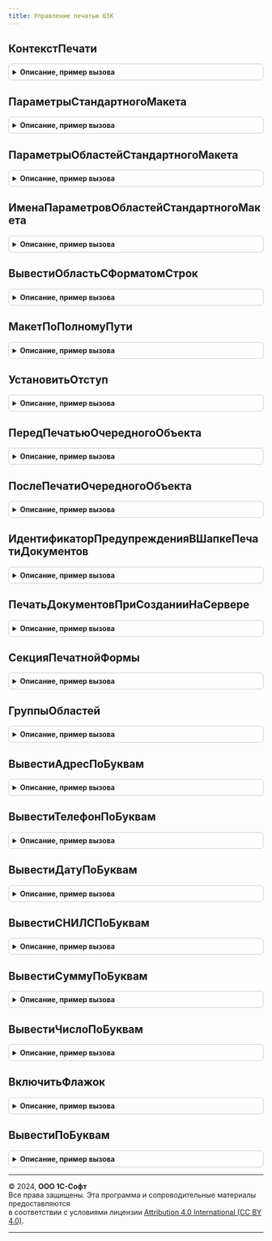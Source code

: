 ```yaml
---
title: Управление печатью БЗК
---
```



## КонтекстПечати
<details style="margin: 1em 0; padding: 0.5em; border: 1px solid #ccc; border-radius: 6px;">

<summary style="font-weight: bold; cursor: pointer;">Описание, пример вызова</summary>

```bsl

// Возвращает структуру параметров печати.
//
// Параметры:
//   МетаданныеМакета  - ОбъектМетаданных: Макет - Метаданные макета печатной формы.
//   МассивОбъектов    - Массив                  - Список печатаемых объектов.
//   ОбъектыПечати     - СписокЗначений          - Соответствие между объектами и областями табличного документа.
//       Параметры "МассивОбъектов" и "ОбъектыПечати" передаются из процедуры Печать "как есть".
//       См. описание одноименных параметров в УправлениеПечатьюПереопределяемый.ПриПечати.
//   ТабличныйДокумент - ТабличныйДокумент       - Табличный документ для вывода печатной формы.
//       Если параметр "ТабличныйДокумент" не указан, то создается новый табличный документ с параметрами:
//       * ОриентацияСтраницы = ОриентацияСтраницы.Портрет;
//       * АвтоМасштаб = Истина;
//       * КлючПараметровПечати = "ПараметрыПечати_<ИмяМакетаБезПрефикса>".
//
// Возвращаемое значение:
//   Структура - Контекст печати.
//       * МассивОбъектов    - Массив            - Соответствует параметру МассивОбъектов.
//       * ОбъектыПечати     - СписокЗначений    - Соответствует параметру ОбъектыПечати.
//       * ТабличныйДокумент - ТабличныйДокумент - Соответствует параметру ТабличныйДокумент.
//       * Макет             - ТабличныйДокумент - Макет печатной формы.
//       * ИменаПараметровОбластей - Структура   - См. УправлениеПечатьюБЗК.ИменаПараметровОбластейСтандартногоМакета.
//       * ПолноеИмяМакета  - Строка             - Полное имя макета печатной формы.
//       * МетаданныеМакета - ОбъектМетаданных: Макет - Метаданные макета печатной формы.
//
Функция КонтекстПечати(МетаданныеМакета, МассивОбъектов = Неопределено, ОбъектыПечати = Неопределено, ТабличныйДокумент = Неопределено) Экспорт
```

Пример вызова
```bsl
Результат = УправлениеПечатьюБЗК.КонтекстПечати(МетаданныеМакета, МассивОбъектов, ОбъектыПечати, ТабличныйДокумент);
```
</details>

## ПараметрыСтандартногоМакета
<details style="margin: 1em 0; padding: 0.5em; border: 1px solid #ccc; border-radius: 6px;">

<summary style="font-weight: bold; cursor: pointer;">Описание, пример вызова</summary>

```bsl

// Возвращает структуру параметров макета конфигурации
// (или указанной области макета).
//
// Параметры:
//  ПутьКМакету - Строка - полный путь к макету в формате:
//                         "Документ.<ИмяДокумента>.<ИмяМакета>"
//                         "Обработка.<ИмяОбработки>.<ИмяМакета>"
//                         "ОбщийМакет.<ИмяМакета>".
//  ИмяОбласти - Строка - Имя области в макете.
//                        Необязательный. Если не указан, возвращаются все параметры в макете.
//
// Возвращаемое значение:
//  Структура - параметры макета, ключ соответствует имени параметра, значение - Неопределено.
//
Функция ПараметрыСтандартногоМакета(ПутьКМакету, Знач ИмяОбласти = Неопределено) Экспорт
```

Пример вызова
```bsl
Результат = УправлениеПечатьюБЗК.ПараметрыСтандартногоМакета(ПутьКМакету, ИмяОбласти);
```
</details>

## ПараметрыОбластейСтандартногоМакета
<details style="margin: 1em 0; padding: 0.5em; border: 1px solid #ccc; border-radius: 6px;">

<summary style="font-weight: bold; cursor: pointer;">Описание, пример вызова</summary>

```bsl

// Возвращает параметры указанных областей макета конфигурации.
//
// Параметры:
//  ПутьКМакету   - Строка - полный путь к макету в формате:
//                           "Документ.<ИмяДокумента>.<ИмяМакета>"
//                           "Обработка.<ИмяОбработки>.<ИмяМакета>"
//                           "ОбщийМакет.<ИмяМакета>".
//  Области - Строка, Массив - области в макете, параметры которых необходимо получить.
//                             Необязательный. Если не указан, возвращаются все области макета.
//
// Возвращаемое значение:
//  Структура - ключ соответствует имени области, значение - Структура -  содержит параметры области.
//
Функция ПараметрыОбластейСтандартногоМакета(ПутьКМакету, Знач Области = Неопределено) Экспорт
```

Пример вызова
```bsl
Результат = УправлениеПечатьюБЗК.ПараметрыОбластейСтандартногоМакета(ПутьКМакету, Области);
```
</details>

## ИменаПараметровОбластейСтандартногоМакета
<details style="margin: 1em 0; padding: 0.5em; border: 1px solid #ccc; border-radius: 6px;">

<summary style="font-weight: bold; cursor: pointer;">Описание, пример вызова</summary>

```bsl

// Возвращает имена параметров всех областей макета конфигурации.
//
// Параметры:
//   ПутьКМакету - Строка - полный путь к макету в формате:
//       "Документ.<ИмяДокумента>.<ИмяМакета>"
//       "Обработка.<ИмяОбработки>.<ИмяМакета>"
//       "ОбщийМакет.<ИмяМакета>".
//
// Возвращаемое значение:
//   Структура - Имена параметров в разрезе имен областей.
//       * Ключ - Строка - Имя области,
//       * Значение - Строка - Имена параметров области через запятую.
//
Функция ИменаПараметровОбластейСтандартногоМакета(ПутьКМакету) Экспорт
```

Пример вызова
```bsl
Результат = УправлениеПечатьюБЗК.ИменаПараметровОбластейСтандартногоМакета(ПутьКМакету) 
```
</details>

## ВывестиОбластьСФорматомСтрок
<details style="margin: 1em 0; padding: 0.5em; border: 1px solid #ccc; border-radius: 6px;">

<summary style="font-weight: bold; cursor: pointer;">Описание, пример вызова</summary>

```bsl

// Выводит область макета в табличный документ с собственным форматом строк.
//
// Параметры:
//   ТабличныйДокумент - ТабличныйДокумент - Приемник, в который необходимо вывести область.
//   Макет             - ТабличныйДокумент - Источник, из которого необходимо вывести область.
//   ИмяОбласти        - Строка            - Имя области источника, которую необходимо вывести.
//                                           Если не указано, то выводится весь макет.
//
Процедура ВывестиОбластьСФорматомСтрок(ТабличныйДокумент, Макет, ИмяОбласти = Неопределено) Экспорт
```

Пример вызова
```bsl
УправлениеПечатьюБЗК.ВывестиОбластьСФорматомСтрок(ТабличныйДокумент, Макет, ИмяОбласти);
```
</details>

## МакетПоПолномуПути
<details style="margin: 1em 0; padding: 0.5em; border: 1px solid #ccc; border-radius: 6px;">

<summary style="font-weight: bold; cursor: pointer;">Описание, пример вызова</summary>

```bsl

// Получает макет по полному имени.
//
// Параметры:
//   ПутьКМакету - Строка - полный путь к макету в формате:
//       "Документ.<ИмяДокумента>.<ИмяМакета>"
//       "Обработка.<ИмяОбработки>.<ИмяМакета>"
//       "ОбщийМакет.<ИмяМакета>".
//
// Возвращаемое значение:
//    ТабличныйДокумент - Макет.
//
Функция МакетПоПолномуПути(ПутьКМакету) Экспорт
```

Пример вызова
```bsl
Результат = УправлениеПечатьюБЗК.МакетПоПолномуПути(ПутьКМакету) 
```
</details>

## УстановитьОтступ
<details style="margin: 1em 0; padding: 0.5em; border: 1px solid #ccc; border-radius: 6px;">

<summary style="font-weight: bold; cursor: pointer;">Описание, пример вызова</summary>

```bsl

// Устанавливает размер полей отступа табличного документа в случае,
//  если величина полей отступа не переопределена пользователем
//  и соответствует умолчаниям табличного документа - 10.
//
// Параметры:
//   ТабличныйДокумент - ТабличныйДокумент - Табличный документ для вывода печатной формы.
//   ПолеСлева         - Число             - См. "ТабличныйДокумент.ПолеСлева"  в синтакс-помощнике.
//   ПолеСверху        - Число             - См. "ТабличныйДокумент.ПолеСверху" в синтакс-помощнике.
//   ПолеСправа        - Число             - См. "ТабличныйДокумент.ПолеСправа" в синтакс-помощнике.
//   ПолеСнизу         - Число             - См. "ТабличныйДокумент.ПолеСнизу"  в синтакс-помощнике.
//
Процедура УстановитьОтступ(ТабличныйДокумент, ПолеСлева, ПолеСверху, ПолеСправа, ПолеСнизу) Экспорт
```

Пример вызова
```bsl
УправлениеПечатьюБЗК.УстановитьОтступ(ТабличныйДокумент, ПолеСлева, ПолеСверху, ПолеСправа, ПолеСнизу) 
```
</details>

## ПередПечатьюОчередногоОбъекта
<details style="margin: 1em 0; padding: 0.5em; border: 1px solid #ccc; border-radius: 6px;">

<summary style="font-weight: bold; cursor: pointer;">Описание, пример вызова</summary>

```bsl

// Выводит горизонтальный разделитель страниц в случае, если табличный документ не пустой,
//   и запоминает номер строки табличного документа, с которой начинается фрагмент очередного объекта.
//   См. также УправлениеПечатьюБЗК.ПослеОкончанияПечатиОчередногоОбъекта.
//
// Параметры:
//   КонтекстПечати - Структура - См. описание функции УправлениеПечатьюБЗК.КонтекстПечати.
//
Процедура ПередПечатьюОчередногоОбъекта(КонтекстПечати) Экспорт
```

Пример вызова
```bsl
УправлениеПечатьюБЗК.ПередПечатьюОчередногоОбъекта(КонтекстПечати) 
```
</details>

## ПослеПечатиОчередногоОбъекта
<details style="margin: 1em 0; padding: 0.5em; border: 1px solid #ccc; border-radius: 6px;">

<summary style="font-weight: bold; cursor: pointer;">Описание, пример вызова</summary>

```bsl

// Задает область печати объекта в табличном документе.
//   Вызывается после УправлениеПечатьюБЗК.ПередНачаломПечатиОчередногоОбъекта.
//
// Параметры:
//   КонтекстПечати - Структура - См. описание функции УправлениеПечатьюБЗК.КонтекстПечати.
//   Ссылка - ЛюбаяСсылка - Объект печати. См. описание одноименного параметра
//       процедуры УправлениеПечатью.ЗадатьОбластьПечатиДокумента.
//
Процедура ПослеПечатиОчередногоОбъекта(КонтекстПечати, Ссылка) Экспорт
```

Пример вызова
```bsl
УправлениеПечатьюБЗК.ПослеПечатиОчередногоОбъекта(КонтекстПечати, Ссылка) 
```
</details>

## ИдентификаторПредупрежденияВШапкеПечатиДокументов
<details style="margin: 1em 0; padding: 0.5em; border: 1px solid #ccc; border-radius: 6px;">

<summary style="font-weight: bold; cursor: pointer;">Описание, пример вызова</summary>

```bsl

// Используется для вывода текста сообщения пользователю в виде предупреждения в шапке формы "Печать документов".
//
// Возвращаемое значение:
//   Строка - Значение реквизита Поле объекта СообщениеПользователю.
//       В реквизите Текст объекта СообщениеПользователю может быть как обычный тест,
//       так и шаблон форматированной строки (см. СтроковыеФункции.ФорматированнаяСтрока).
//
Функция ИдентификаторПредупрежденияВШапкеПечатиДокументов() Экспорт
```

Пример вызова
```bsl
Результат = УправлениеПечатьюБЗК.ИдентификаторПредупрежденияВШапкеПечатиДокументов() 
```
</details>

## ПечатьДокументовПриСозданииНаСервере
<details style="margin: 1em 0; padding: 0.5em; border: 1px solid #ccc; border-radius: 6px;">

<summary style="font-weight: bold; cursor: pointer;">Описание, пример вызова</summary>

```bsl

// См. УправлениеПечатьюПереопределяемый.ПечатьДокументовПриСозданииНаСервере.
Процедура ПечатьДокументовПриСозданииНаСервере(Форма, Отказ, СтандартнаяОбработка) Экспорт
```

Пример вызова
```bsl
УправлениеПечатьюБЗК.ПечатьДокументовПриСозданииНаСервере(Форма, Отказ, СтандартнаяОбработка) 
```
</details>

## СекцияПечатнойФормы
<details style="margin: 1em 0; padding: 0.5em; border: 1px solid #ccc; border-radius: 6px;">

<summary style="font-weight: bold; cursor: pointer;">Описание, пример вызова</summary>

```bsl

// Возвращает область печати как табличный документ и его параметры.
//
// Параметры:
//   КонтекстПечати - Структура - См. УправлениеПечатьюБЗК.КонтекстПечати.
//   ИмяОбласти     - Строка    - Имя области или адрес в формате "R1C1:R2C2" (пересечение в формате "<Имя1>|<Имя2>").
//
// Возвращаемое значение:
//   Структура - описание
//       * ТабличныйДокумент - ТабличныйДокумент - Табличный документ для вывода.
//       * ГруппыОбластей - Соответствие - См. УправлениеПечатьюБЗК.ГруппыОбластей.
//
Функция СекцияПечатнойФормы(КонтекстПечати, ИмяОбласти) Экспорт
```

Пример вызова
```bsl
Результат = УправлениеПечатьюБЗК.СекцияПечатнойФормы(КонтекстПечати, ИмяОбласти) 
```
</details>

## ГруппыОбластей
<details style="margin: 1em 0; padding: 0.5em; border: 1px solid #ccc; border-radius: 6px;">

<summary style="font-weight: bold; cursor: pointer;">Описание, пример вызова</summary>

```bsl

// Возвращает области табличного документа сгруппированные по именам.
//
// Параметры:
//   ТабличныйДокумент - ТабличныйДокумент
//
// Возвращаемое значение:
//   Соответствие - Имена и параметры областей.
//       * Ключ     - Строка    - Имя группы областей табличного документа.
//       * Значение - Структура - Описание группы областей табличного документа.
//           * КоличествоОбластей - Число - Количество областей в группе.
//           * Верхи    - Массив из Число - Варианты верхних координат ячеек области для определения количества строк.
//
Функция ГруппыОбластей(ТабличныйДокумент) Экспорт
```

Пример вызова
```bsl
Результат = УправлениеПечатьюБЗК.ГруппыОбластей(ТабличныйДокумент) 
```
</details>

## ВывестиАдресПоБуквам
<details style="margin: 1em 0; padding: 0.5em; border: 1px solid #ccc; border-radius: 6px;">

<summary style="font-weight: bold; cursor: pointer;">Описание, пример вызова</summary>

```bsl

// Выводит адрес по буквам в секцию табличного документа.
//
// Параметры:
//   Секция     - Структура - См. УправлениеПечатьюБЗК.СекцияПечатнойФормы;
//   Адрес      - Строка    - Значение контактной информации типа "Адрес" (строка json или xml).
//   Префикс    - Строка    - Префикс для определения областей вывода полей адреса.
//   ИменаПолей - Строка    - Имена полей адреса, перечисленные через запятую.
//       В табличном документе должны присутствовать области с именами "<Префикс>_<ИмяПоля>_<№>".
//
Процедура ВывестиАдресПоБуквам(Секция, Адрес, Префикс, ИменаПолей) Экспорт
```

Пример вызова
```bsl
УправлениеПечатьюБЗК.ВывестиАдресПоБуквам(Секция, Адрес, Префикс, ИменаПолей) 
```
</details>

## ВывестиТелефонПоБуквам
<details style="margin: 1em 0; padding: 0.5em; border: 1px solid #ccc; border-radius: 6px;">

<summary style="font-weight: bold; cursor: pointer;">Описание, пример вызова</summary>

```bsl

// Выводит телефон по буквам в секцию табличного документа.
//
// Параметры:
//   Секция           - Структура - См. УправлениеПечатьюБЗК.СекцияПечатнойФормы;
//   ЗначениеТелефона - Строка    - Значение контактной информации типа "Телефон" (строка json или xml).
//   ИмяГруппы        - Строка    - Префикс для определения областей вывода полей адреса.
//       В табличном документе должны присутствовать области с именами "<ИмяГруппы>_<№>".
//
Процедура ВывестиТелефонПоБуквам(Секция, ЗначениеТелефона, ИмяГруппы) Экспорт
```

Пример вызова
```bsl
УправлениеПечатьюБЗК.ВывестиТелефонПоБуквам(Секция, ЗначениеТелефона, ИмяГруппы) 
```
</details>

## ВывестиДатуПоБуквам
<details style="margin: 1em 0; padding: 0.5em; border: 1px solid #ccc; border-radius: 6px;">

<summary style="font-weight: bold; cursor: pointer;">Описание, пример вызова</summary>

```bsl

// Выводит дату по буквам в секцию табличного документа.
//
// Параметры:
//   Секция    - Структура - См. УправлениеПечатьюБЗК.СекцияПечатнойФормы.
//   Дата      - Дата      - Выводимое значение.
//   ИмяГруппы - Строка    - Префикс для определения областей вывода полей адреса.
//       В табличном документе должны присутствовать области с именами "<ИмяГруппы>_<№>".
//   ФорматнаяСтрока - Строка - См. описание 2го параметра метода глобального контекста "Формат".
//
Процедура ВывестиДатуПоБуквам(Секция, Дата, ИмяГруппы, ФорматнаяСтрока = Неопределено) Экспорт
```

Пример вызова
```bsl
УправлениеПечатьюБЗК.ВывестиДатуПоБуквам(Секция, Дата, ИмяГруппы, ФорматнаяСтрока);
```
</details>

## ВывестиСНИЛСПоБуквам
<details style="margin: 1em 0; padding: 0.5em; border: 1px solid #ccc; border-radius: 6px;">

<summary style="font-weight: bold; cursor: pointer;">Описание, пример вызова</summary>

```bsl

// Выводит СНИЛС по буквам в секцию табличного документа.
//
// Параметры:
//   Секция    - Структура - См. УправлениеПечатьюБЗК.СекцияПечатнойФормы.
//   СНИЛС     - Строка    - Страховой номер индивидуального лицевого счета.
//   ИмяГруппы - Строка    - Префикс для определения областей вывода полей адреса.
//       В табличном документе должны присутствовать области с именами "<ИмяГруппы>_<№>".
//
Процедура ВывестиСНИЛСПоБуквам(Секция, СНИЛС, ИмяГруппы) Экспорт
```

Пример вызова
```bsl
УправлениеПечатьюБЗК.ВывестиСНИЛСПоБуквам(Секция, СНИЛС, ИмяГруппы) 
```
</details>

## ВывестиСуммуПоБуквам
<details style="margin: 1em 0; padding: 0.5em; border: 1px solid #ccc; border-radius: 6px;">

<summary style="font-weight: bold; cursor: pointer;">Описание, пример вызова</summary>

```bsl

// Выводит сумму числом в рублях и копейках по буквам в секцию табличного документа.
//
// Параметры:
//   Секция  - Структура - См. УправлениеПечатьюБЗК.СекцияПечатнойФормы.
//   Сумма   - Число     - Выводимое значение.
//   Префикс - Строка    - Префикс для определения областей вывода полей адреса.
//       В табличном документе должны присутствовать области с именами
//       "<Префикс>_Рублей_<№>" и "<Префикс>_Копеек_<№>".
//
Процедура ВывестиСуммуПоБуквам(Секция, Сумма, Префикс) Экспорт
```

Пример вызова
```bsl
УправлениеПечатьюБЗК.ВывестиСуммуПоБуквам(Секция, Сумма, Префикс) 
```
</details>

## ВывестиЧислоПоБуквам
<details style="margin: 1em 0; padding: 0.5em; border: 1px solid #ccc; border-radius: 6px;">

<summary style="font-weight: bold; cursor: pointer;">Описание, пример вызова</summary>

```bsl

// Выводит число по буквам в секцию табличного документа.
//
// Параметры:
//   Секция    - Структура - См. УправлениеПечатьюБЗК.СекцияПечатнойФормы;
//   Текст     - Строка    - Представление выводимого значения.
//   ИмяГруппы - Строка    - Префикс для определения областей вывода полей адреса.
//       В табличном документе должны присутствовать области с именами "<ИмяГруппы>_<№>".
//   ВыравниваниеПоЛевомуКраю - Булево - Если Истина, то если длина выводимого текста меньше количества областей,
//       то текст прижимается к левому краю (сначала выводятся области слева).
//       Если Ложь - текст прижимается к правому краю (области выводятся с конца).
//
Процедура ВывестиЧислоПоБуквам(Секция, Число, ИмяГруппы, Обязательное = Истина, ФорматнаяСтрока = "ЧДЦ=0; ЧН=0; ЧГ=0") Экспорт
```

Пример вызова
```bsl
УправлениеПечатьюБЗК.ВывестиЧислоПоБуквам(Секция, Число, ИмяГруппы, Обязательное, ФорматнаяСтрока);
```
</details>

## ВключитьФлажок
<details style="margin: 1em 0; padding: 0.5em; border: 1px solid #ccc; border-radius: 6px;">

<summary style="font-weight: bold; cursor: pointer;">Описание, пример вызова</summary>

```bsl

// Выводит текст по буквам в секцию табличного документа.
//
// Параметры:
//   Секция    - Структура - См. УправлениеПечатьюБЗК.СекцияПечатнойФормы;
//   ИмяГруппы - Строка    - Префикс для определения областей вывода полей адреса.
//       В табличном документе должны присутствовать области с именами "<ИмяГруппы>_<№>".
//
Процедура ВключитьФлажок(Секция, ИмяГруппы) Экспорт
```

Пример вызова
```bsl
УправлениеПечатьюБЗК.ВключитьФлажок(Секция, ИмяГруппы) 
```
</details>

## ВывестиПоБуквам
<details style="margin: 1em 0; padding: 0.5em; border: 1px solid #ccc; border-radius: 6px;">

<summary style="font-weight: bold; cursor: pointer;">Описание, пример вызова</summary>

```bsl

// Выводит текст по буквам в секцию табличного документа.
//
// Параметры:
//   Секция    - Структура - См. УправлениеПечатьюБЗК.СекцияПечатнойФормы;
//   Текст     - Строка    - Представление выводимого значения.
//   ИмяГруппы - Строка    - Префикс для определения областей вывода полей адреса.
//       В табличном документе должны присутствовать области с именами "<ИмяГруппы>_<№>".
//   ВыравниваниеПоЛевомуКраю - Булево - Если Истина, то если длина выводимого текста меньше количества областей,
//       то текст прижимается к левому краю (сначала выводятся области слева).
//       Если Ложь - текст прижимается к правому краю (области выводятся с конца).
//
Процедура ВывестиПоБуквам(Секция, Текст, ИмяГруппы, ВыравниваниеПоЛевомуКраю = Истина) Экспорт
```

Пример вызова
```bsl
УправлениеПечатьюБЗК.ВывестиПоБуквам(Секция, Текст, ИмяГруппы, ВыравниваниеПоЛевомуКраю);
```
</details>

---

© 2024, **ООО 1С-Софт**  
Все права защищены. Эта программа и сопроводительные материалы предоставляются  
в соответствии с условиями лицензии [Attribution 4.0 International (CC BY 4.0)](https://creativecommons.org/licenses/by/4.0/legalcode).

---
